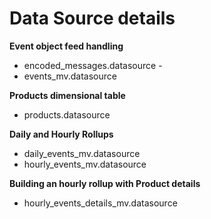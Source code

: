 # Data Source details

**Event object feed handling**
* encoded_messages.datasource - 
* events_mv.datasource

**Products dimensional table**
* products.datasource

**Daily and Hourly Rollups**
* daily_events_mv.datasource
* hourly_events_mv.datasource

**Building an hourly rollup with Product details** 
* hourly_events_details_mv.datasource
